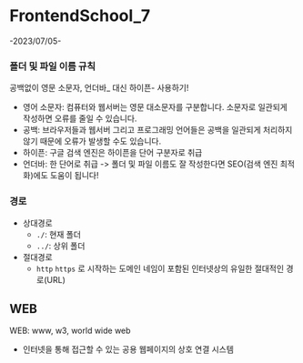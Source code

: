 # FrontendSchool_7

-2023/07/05-

### 폴더 및 파일 이름 규칙

공백없이 영문 소문자, 언더바\_ 대신 하이픈- 사용하기!

- 영어 소문자: 컴퓨터와 웹서버는 영문 대소문자를 구분합니다. 소문자로 일관되게 작성하면 오류를 줄일 수 있습니다.
- 공백: 브라우저들과 웹서버 그리고 프로그래밍 언어들은 공백을 일관되게 처리하지 않기 때문에 오류가 발생할 수도 있습니다.
- 하이픈: 구글 검색 엔진은 하이픈을 단어 구분자로 취급
- 언더바: 한 단어로 취급
  -> 폴더 및 파일 이름도 잘 작성한다면 SEO(검색 엔진 최적화)에도 도움이 됩니다!

### 경로

- 상대경로
  - `./`: 현재 폴더
  - `../`: 상위 폴더
- 절대경로
  - `http` `https` 로 시작하는 도메인 네임이 포함된 인터넷상의 유일한 절대적인 경로(URL)

## WEB

WEB: www, w3, world wide web

- 인터넷을 통해 접근할 수 있는 공용 웹페이지의 상호 연결 시스템
